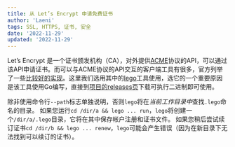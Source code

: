 ```yaml
---
title: 从 Let’s Encrypt 申请免费证书
author: 'Laeni'
tags: SSL, HTTPS, 证书, 安全
date: '2022-11-29'
updated: '2022-11-29'
---
```


Let’s Encrypt 是一个证书颁发机构（CA），对外提供[ACME](https://www.rfc-editor.org/rfc/rfc8555)协议的API，可以通过该API申请证书。而可以与ACME协议的API交互的客户端工具有很多，官方列举了一些[比较好的实现](https://letsencrypt.org/zh-cn/docs/client-options/)。这里我们选用其中的[lego](https://github.com/go-acme/lego)工具使用，选它的一个重要原因是该工具使用Go编写，直接到[项目的releases页](https://github.com/go-acme/lego/releases)下载可执行二进制即可使用。

除非使用命令行`--path`标志单独说明，否则`lego`将在*当前工作目录中*查找`.lego`命名的目录。 如果您运行`cd /dir/a && lego ... run`，`lego`将创建一个`/dir/a/.lego`目录，它将在其中保存帐户注册和证书文件。 如果您稍后尝试续订证书`cd /dir/b && lego ... renew`，`lego`可能会产生错误（因为在新目录下无法找到可以续订的证书）。
